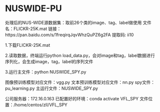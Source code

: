 # NUSWIDE-PU
<p>
处理后的NUS-WIDE源数据集：取前26个类的image、tag、label做使用
文件名：FLICKR-25K.mat
链接：https://pan.baidu.com/s/1freqirqJqvWhzQuPZ6g2FA 提取码: ii10
</p>
<p>
1.下载FLICKR-25K.mat
</p>
<p>
2.读取数据，终端运行python load_data.py，会对image和tag，label数据进行序列化，会生成image，tag，label的序列文件
</p>
<p>
3.运行主文件：python NUSWIDE_SPY.py
</p>
图像预训练模型对应文件：vgg.py
文本预训练模型对应文件：nn.py
spy文件：pu_learning.py
主运行文件：NUSWIDE_SPY.py

公司服务器：172.16.0.163
已配置好的环境：conda activate VFL_SPY
文件位置：/home/centos/zll/VFL_SPY
